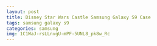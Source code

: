 ```yaml
---
layout: post
title: Disney Star Wars Castle Samsung Galaxy S9 Case
tags: samsung galaxy s9
categories: samsung
img: 1C1WaJ-rsLLnvgU-mPF-5UNL8_pk8w_Rc
---
```

